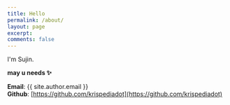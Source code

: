 ```yaml
---
title: Hello
permalink: /about/
layout: page
excerpt: 
comments: false
---
```


I'm Sujin.

**may u needs ✨**

**Email**: {{ site.author.email }}<br>
**Github**: [https://github.com/krispediadot](https://github.com/krispediadot)
